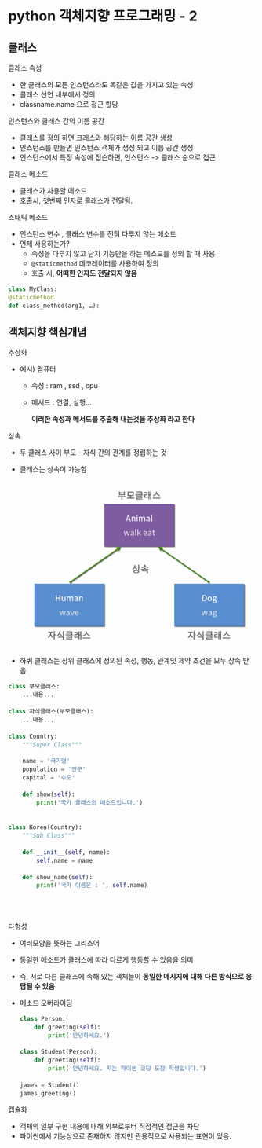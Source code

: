 # python 객체지향 프로그래밍 - 2
## 클래스 



클래스 속성 

 - 한 클래스의 모든 인스턴스라도 똑같은 값을 가지고 있는 속성 
 - 클래스 선언 내부에서 정의 
 - classname.name 으로 접근 할당 



인스턴스와 클래스 간의 이름 공간 

- 클래스를 정의 하면 크래스와 해당하는 이름 공간 생성 
- 인스턴스를 만들면 인스턴스 객체가 생성 되고 이름 공간 생성 
- 인스턴스에서 특정 속성에 접슨하면, 인스턴스 -> 클래스 순으로 접근



클래스 메소드 

- 클래스가 사용할 메소드
-  호출시, 첫번째 인자로 클래스가 전달됨.



스태틱 메소드

-  인스턴스 변수 , 클래스 변수를 전혀 다루지 않는 메소드
- 언제 사용하는가?
  - 속성을 다루지 않고 단지 기능만을 하는 메소드를 정의 할 때 사용
  - `@staticmethod` 데코레이터를 사용하여 정의 
  - 호출 시, **어떠한 인자도 전달되지 않음** 

```python
class MyClass:
@staticmethod
def class_method(arg1, …):
```

## 객체지향 핵심개념



추상화 

- 예시) 컴퓨터

  - 속성 : ram , ssd , cpu

  - 메서드 : 연결, 실행...

    **이러한 속성과 메서드를 추출해 내는것을 추상화 라고 한다**

상속

- 두 클래스 사이 부모 - 자식 간의 관계를 정립하는 것

- 클래스는 상속이 가능함

   ![inheritance](python.assets/inheritance.png)

- 하퀴 클래스는 상위 클래스에 정의된 속성, 행동, 관계및 제약 조건을 모두 상속 받음 

```python
class 부모클래스:
    ...내용...

class 자식클래스(부모클래스):
    ...내용...
    
class Country:
    """Super Class"""

    name = '국가명'
    population = '인구'
    capital = '수도'

    def show(self):
        print('국가 클래스의 메소드입니다.')


class Korea(Country):
    """Sub Class"""

    def __init__(self, name):
        self.name = name

    def show_name(self):
        print('국가 이름은 : ', self.name)
    
    
    
```



다형성

- 여러모양을 뜻하는 그리스어 
- 동일한 메소드가 클래스에 따라 다르게 행동할 수 있음을 의미 
- 즉, 서로 다른 클래스에 속해 있는 객체들이 **동일한 메시지에 대해 다른 방식으로 응답될 수 있음**

- 메소드  오버라이딩

  ``` python
  class Person:
      def greeting(self):
          print('안녕하세요.')
   
  class Student(Person):
      def greeting(self):
          print('안녕하세요. 저는 파이썬 코딩 도장 학생입니다.')
   
  james = Student()
  james.greeting()
  ```

  

캡슐화

- 객체의 일부 구현 내용에 대해 외부로부터 직접적인 접근을 차단 
- 파이썬에서 기능상으로 존재하지 않지만 관용적으로 사용되는 표현이 있음.

